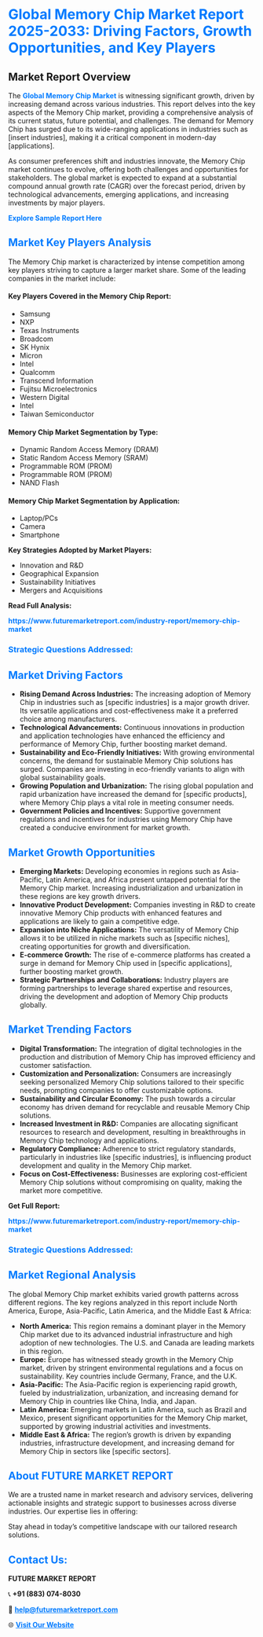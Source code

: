 <h1 style="color: #007BFF;">Global Memory Chip Market Report 2025-2033: Driving Factors, Growth Opportunities, and Key Players</h1>

<section id="overview">
<h2>Market Report Overview</h2>
<p>The <a href="https://www.futuremarketreport.com/industry-report/memory-chip-market" style="color: #007BFF; text-decoration: none;"><strong>Global Memory Chip Market</strong></a> is witnessing significant growth, driven by increasing demand across various industries. This report delves into the key aspects of the Memory Chip market, providing a comprehensive analysis of its current status, future potential, and challenges. The demand for Memory Chip has surged due to its wide-ranging applications in industries such as [insert industries], making it a critical component in modern-day [applications].</p>
<p>As consumer preferences shift and industries innovate, the Memory Chip market continues to evolve, offering both challenges and opportunities for stakeholders. The global market is expected to expand at a substantial compound annual growth rate (CAGR) over the forecast period, driven by technological advancements, emerging applications, and increasing investments by major players.</p>
</section>

<section id="overview">
<p><a href="https://www.futuremarketreport.com/request-sample/reportId=61417" style="color: #007BFF; text-decoration: none;"><strong>Explore Sample Report Here</strong></a></p>
</section>

<section id="key-players">
<h2 style="color: #007BFF;">Market Key Players Analysis</h2>
<p>The Memory Chip market is characterized by intense competition among key players striving to capture a larger market share. Some of the leading companies in the market include:</p>
<h4>Key Players Covered in the Memory Chip Report:</h4>
<ul><li>Samsung</li><li>NXP</li><li>Texas Instruments</li><li>Broadcom</li><li>SK Hynix</li><li>Micron</li><li>Intel</li><li>Qualcomm</li><li>Transcend Information</li><li>Fujitsu Microelectronics</li><li>Western Digital</li><li>Intel</li><li>Taiwan Semiconductor</li></ul>
<h4>Memory Chip Market Segmentation by Type:</h4>
<ul><li>Dynamic Random Access Memory (DRAM)</li><li>Static Random Access Memory (SRAM)</li><li>Programmable ROM (PROM)</li><li>Programmable ROM (PROM)</li><li>NAND Flash</li></ul>

<h4>Memory Chip Market Segmentation by Application:</h4>
<ul><li>Laptop/PCs</li><li>Camera</li><li>Smartphone</li></ul>
<p><strong>Key Strategies Adopted by Market Players:</strong></p>
<ul>
<li>Innovation and R&D</li>
<li>Geographical Expansion</li>
<li>Sustainability Initiatives</li>
<li>Mergers and Acquisitions</li>
</ul>
</section>

<section>
<p><strong>Read Full Analysis: </strong></p><a href="https://www.futuremarketreport.com/industry-report/memory-chip-market" style="color: #007BFF; text-decoration: none;"><strong>https://www.futuremarketreport.com/industry-report/memory-chip-market</strong></a>
<h3 style="color: #007BFF;">Strategic Questions Addressed:</h3>
</section>

<section id="driving-factors">
<h2 style="color: #007BFF;">Market Driving Factors</h2>
<ul>
<li><strong>Rising Demand Across Industries:</strong> The increasing adoption of Memory Chip in industries such as [specific industries] is a major growth driver. Its versatile applications and cost-effectiveness make it a preferred choice among manufacturers.</li>
<li><strong>Technological Advancements:</strong> Continuous innovations in production and application technologies have enhanced the efficiency and performance of Memory Chip, further boosting market demand.</li>
<li><strong>Sustainability and Eco-Friendly Initiatives:</strong> With growing environmental concerns, the demand for sustainable Memory Chip solutions has surged. Companies are investing in eco-friendly variants to align with global sustainability goals.</li>
<li><strong>Growing Population and Urbanization:</strong> The rising global population and rapid urbanization have increased the demand for [specific products], where Memory Chip plays a vital role in meeting consumer needs.</li>
<li><strong>Government Policies and Incentives:</strong> Supportive government regulations and incentives for industries using Memory Chip have created a conducive environment for market growth.</li>
</ul>
</section>

<section id="growth-opportunities">
<h2 style="color: #007BFF;">Market Growth Opportunities</h2>
<ul>
<li><strong>Emerging Markets:</strong> Developing economies in regions such as Asia-Pacific, Latin America, and Africa present untapped potential for the Memory Chip market. Increasing industrialization and urbanization in these regions are key growth drivers.</li>
<li><strong>Innovative Product Development:</strong> Companies investing in R&D to create innovative Memory Chip products with enhanced features and applications are likely to gain a competitive edge.</li>
<li><strong>Expansion into Niche Applications:</strong> The versatility of Memory Chip allows it to be utilized in niche markets such as [specific niches], creating opportunities for growth and diversification.</li>
<li><strong>E-commerce Growth:</strong> The rise of e-commerce platforms has created a surge in demand for Memory Chip used in [specific applications], further boosting market growth.</li>
<li><strong>Strategic Partnerships and Collaborations:</strong> Industry players are forming partnerships to leverage shared expertise and resources, driving the development and adoption of Memory Chip products globally.</li>
</ul>
</section>

<section id="trending-factors">
<h2 style="color: #007BFF;">Market Trending Factors</h2>
<ul>
<li><strong>Digital Transformation:</strong> The integration of digital technologies in the production and distribution of Memory Chip has improved efficiency and customer satisfaction.</li>
<li><strong>Customization and Personalization:</strong> Consumers are increasingly seeking personalized Memory Chip solutions tailored to their specific needs, prompting companies to offer customizable options.</li>
<li><strong>Sustainability and Circular Economy:</strong> The push towards a circular economy has driven demand for recyclable and reusable Memory Chip solutions.</li>
<li><strong>Increased Investment in R&D:</strong> Companies are allocating significant resources to research and development, resulting in breakthroughs in Memory Chip technology and applications.</li>
<li><strong>Regulatory Compliance:</strong> Adherence to strict regulatory standards, particularly in industries like [specific industries], is influencing product development and quality in the Memory Chip market.</li>
<li><strong>Focus on Cost-Effectiveness:</strong> Businesses are exploring cost-efficient Memory Chip solutions without compromising on quality, making the market more competitive.</li>
</ul>
</section>

<section>
<p><strong>Get Full Report: </strong></p><a href="https://www.futuremarketreport.com/industry-report/memory-chip-market" style="color: #007BFF; text-decoration: none;"><strong>https://www.futuremarketreport.com/industry-report/memory-chip-market</strong></a>
<h3 style="color: #007BFF;">Strategic Questions Addressed:</h3>
</section>


<section id="regional-analysis">
<h2 style="color: #007BFF;">Market Regional Analysis</h2>
<p>The global Memory Chip market exhibits varied growth patterns across different regions. The key regions analyzed in this report include North America, Europe, Asia-Pacific, Latin America, and the Middle East & Africa:</p>
<ul>
<li><strong>North America:</strong> This region remains a dominant player in the Memory Chip market due to its advanced industrial infrastructure and high adoption of new technologies. The U.S. and Canada are leading markets in this region.</li>
<li><strong>Europe:</strong> Europe has witnessed steady growth in the Memory Chip market, driven by stringent environmental regulations and a focus on sustainability. Key countries include Germany, France, and the U.K.</li>
<li><strong>Asia-Pacific:</strong> The Asia-Pacific region is experiencing rapid growth, fueled by industrialization, urbanization, and increasing demand for Memory Chip in countries like China, India, and Japan.</li>
<li><strong>Latin America:</strong> Emerging markets in Latin America, such as Brazil and Mexico, present significant opportunities for the Memory Chip market, supported by growing industrial activities and investments.</li>
<li><strong>Middle East & Africa:</strong> The region’s growth is driven by expanding industries, infrastructure development, and increasing demand for Memory Chip in sectors like [specific sectors].</li>
</ul>
</section>

<footer>
<h2 style="color: #007BFF;">About FUTURE MARKET REPORT</h2>
<p>We are a trusted name in market research and advisory services, delivering actionable insights and strategic support to businesses across diverse industries. Our expertise lies in offering:</p>

<p>Stay ahead in today’s competitive landscape with our tailored research solutions.</p>

<h2 style="color: #007BFF;">Contact Us:</h2>
<p><strong>FUTURE MARKET REPORT</strong></p>
<p>📞 <strong>+91 (883) 074-8030</strong></p>
<p>📧 <strong><a href="mailto:help@futuremarketreport.com" style="color: #007BFF;">help@futuremarketreport.com</a></strong></p>
<p>🌐 <strong><a href="https://www.futuremarketreport.com/" style="color: #007BFF;">Visit Our Website</a></strong></p>
</footer>